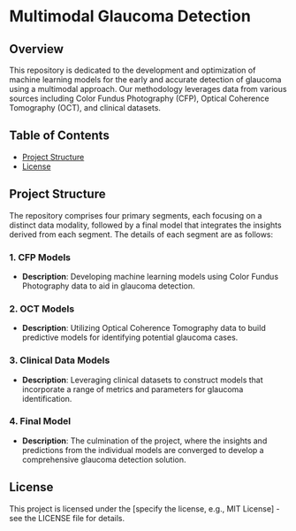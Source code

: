 # Multimodal Glaucoma Detection

## Overview

This repository is dedicated to the development and optimization of machine learning models for the early and accurate detection of glaucoma using a multimodal approach. Our methodology leverages data from various sources including Color Fundus Photography (CFP), Optical Coherence Tomography (OCT), and clinical datasets.

## Table of Contents

- [Project Structure](#project-structure)
- [License](#license)

## Project Structure

The repository comprises four primary segments, each focusing on a distinct data modality, followed by a final model that integrates the insights derived from each segment. The details of each segment are as follows:

### 1. CFP Models
- **Description**: Developing machine learning models using Color Fundus Photography data to aid in glaucoma detection.


### 2. OCT Models
- **Description**: Utilizing Optical Coherence Tomography data to build predictive models for identifying potential glaucoma cases.


### 3. Clinical Data Models
- **Description**: Leveraging clinical datasets to construct models that incorporate a range of metrics and parameters for glaucoma identification.


### 4. Final Model
- **Description**: The culmination of the project, where the insights and predictions from the individual models are converged to develop a comprehensive glaucoma detection solution.


## License

This project is licensed under the [specify the license, e.g., MIT License] - see the LICENSE file for details.



